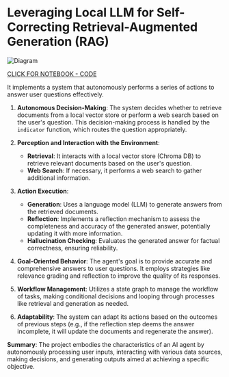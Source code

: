 # Leveraging Local LLM for Self-Correcting Retrieval-Augmented Generation (RAG)

![Diagram](Blank_diagram.jpeg)

[CLICK FOR NOTEBOOK - CODE](Local_RAG_LLM.ipynb)


It implements a system that autonomously performs a series of actions to answer user questions effectively.

1. **Autonomous Decision-Making**: The system decides whether to retrieve documents from a local vector store or perform a web search based on the user's question. This decision-making process is handled by the `indicator` function, which routes the question appropriately.

2. **Perception and Interaction with the Environment**:
   - **Retrieval**: It interacts with a local vector store (Chroma DB) to retrieve relevant documents based on the user's question.
   - **Web Search**: If necessary, it performs a web search to gather additional information.

3. **Action Execution**:
   - **Generation**: Uses a language model (LLM) to generate answers from the retrieved documents.
   - **Reflection**: Implements a reflection mechanism to assess the completeness and accuracy of the generated answer, potentially updating it with more information.
   - **Hallucination Checking**: Evaluates the generated answer for factual correctness, ensuring reliability.

4. **Goal-Oriented Behavior**: The agent's goal is to provide accurate and comprehensive answers to user questions. It employs strategies like relevance grading and reflection to improve the quality of its responses.

5. **Workflow Management**: Utilizes a state graph to manage the workflow of tasks, making conditional decisions and looping through processes like retrieval and generation as needed.

6. **Adaptability**: The system can adapt its actions based on the outcomes of previous steps (e.g., if the reflection step deems the answer incomplete, it will update the documents and regenerate the answer).

**Summary**: The project embodies the characteristics of an AI agent by autonomously processing user inputs, interacting with various data sources, making decisions, and generating outputs aimed at achieving a specific objective.
